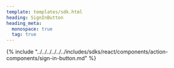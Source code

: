 ```yaml
---
template: templates/sdk.html
heading: SignInButton
heading_meta:
  monospace: true
  tag: true
---
```

{% include "../../../../../../includes/sdks/react/components/action-components/sign-in-button.md" %}
